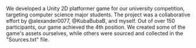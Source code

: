We developed a Unity 2D platformer game for our university competition, targeting computer science major students. The project was a collaborative effort by @alexander0077, @KubaBubaB, and myself. Out of over 150 participants, our game achieved the 4th position. We created some of the game's assets ourselves, while others were sourced and collected in the "Sources.txt" file.

